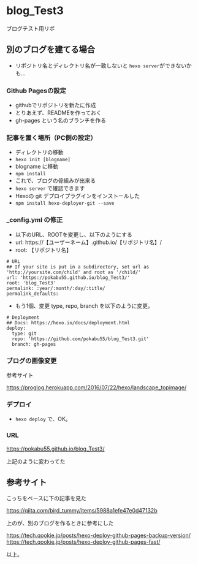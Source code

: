 # blog_Test3
ブログテスト用リポ

## 別のブログを建てる場合

* リポジトリ名とディレクトリ名が一致しないと `hexo server`ができないかも…

### Github Pagesの設定
* githubでリポジトリを新たに作成
* とりあえず、READMEを作っておく
* gh-pages という名のブランチを作る

### 記事を置く場所（PC側の設定）
* ディレクトリの移動
* `hexo init [blogname]`
* blogname に移動
* `npm install`
* これで、ブログの骨組みが出来る
* `hexo server` で確認できます
* Hexoの git デプロイプラグインをインストールした 
* `npm install hexo-deployer-git --save`

### _config.yml の修正
* 以下のURL、ROOTを変更し、以下のようにする
* url: https://【ユーザーネーム】.github.io/【リポジトリ名】/
* root: 【リポジトリ名】
```
# URL
## If your site is put in a subdirectory, set url as 'http://yoursite.com/child' and root as '/child/'
url: 'https://pokabu55.github.io/blog_Test3/'
root: 'blog_Test3'
permalink: :year/:month/:day/:title/
permalink_defaults:
```
* もう1個、変更
type, repo, branch を以下のように変更。
```
# Deployment
## Docs: https://hexo.io/docs/deployment.html
deploy:
  type: git
  repo: 'https://github.com/pokabu55/blog_Test3.git'
  branch: gh-pages
```

### ブログの画像変更
参考サイト

https://proglog.herokuapp.com/2016/07/22/hexo/landscape_topimage/


### デプロイ
* `hexo deploy` で、OK。

### URL
https://pokabu55.github.io/blog_Test3/

上記のように変わってた

## 参考サイト
こっちをベースに下の記事を見た

https://qiita.com/bird_tummy/items/5988a1efe47e0d47132b

上のが、別のブログを作るときに参考にした

https://tech.qookie.jp/posts/hexo-deploy-github-pages-backup-version/
https://tech.qookie.jp/posts/hexo-deploy-github-pages-fast/



以上。
